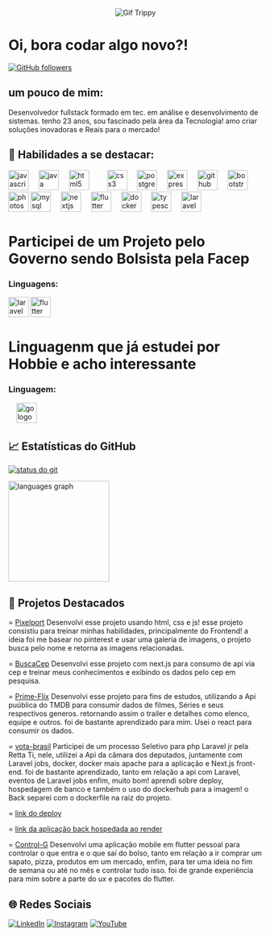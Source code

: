 


<div align="center">

<div class="container">
  <img src="https://i.pinimg.com/originals/90/70/32/9070324cdfc07c68d60eed0c39e77573.gif" alt="Gif Trippy" />
</div>

</div>


<h1> Oi, bora codar algo novo?!
 </h1>

 

 



[![GitHub followers](https://img.shields.io/github/followers/seu-usuario?label=Follow&style=social)](https://github.com/seu-usuario)

## um pouco de mim:

Desenvolvedor fullstack  formado em tec. em análise e desenvolvimento de sistemas. tenho 23 anos, sou fascinado pela área da Tecnologia! amo criar soluções inovadoras e Reais para o mercado!


## 🚀 Habilidades a se destacar:

<div align="left">
  <img src="https://cdn.jsdelivr.net/gh/devicons/devicon/icons/javascript/javascript-original.svg" height="40" alt="javascript logo"  />
  <img width="12" />
  <img src="https://cdn.jsdelivr.net/gh/devicons/devicon/icons/java/java-original.svg" height="40" alt="java logo"  />
  <img width="12" />
  <img src="https://cdn.jsdelivr.net/gh/devicons/devicon/icons/html5/html5-original.svg" height="40" alt="html5 logo"  />
  <img width="12" />
  <img width="12" />
  <img src="https://cdn.jsdelivr.net/gh/devicons/devicon/icons/css3/css3-original.svg" height="40" alt="css3 logo"  />
  <img width="12" />
  <img src="https://cdn.jsdelivr.net/gh/devicons/devicon/icons/postgresql/postgresql-original.svg" height="40" alt="postgresql logo"  />
  <img width="12" />
  <img src="https://cdn.jsdelivr.net/gh/devicons/devicon/icons/express/express-original.svg" height="40" alt="express logo"  />
  <img width="12" />
  <img src="https://cdn.jsdelivr.net/gh/devicons/devicon/icons/github/github-original.svg" height="40" alt="github logo"  />
  <img width="12" />
  <img src="https://cdn.jsdelivr.net/gh/devicons/devicon/icons/bootstrap/bootstrap-original.svg" height="40" alt="bootstrap logo"  />
  <img width="12" />
  <img src="https://cdn.jsdelivr.net/gh/devicons/devicon/icons/photoshop/photoshop-plain.svg" height="40" alt="photoshop logo"  />
  <img src="https://cdn.jsdelivr.net/gh/devicons/devicon/icons/mysql/mysql-original.svg" height="40" alt="mysql logo" />
  <img width="12" />
<img src="https://cdn.jsdelivr.net/gh/devicons/devicon/icons/nextjs/nextjs-original.svg" height="40" alt="nextjs logo" />
<img width="12" />
<img src="https://cdn.jsdelivr.net/gh/devicons/devicon/icons/flutter/flutter-original.svg" height="40" alt="flutter logo" />
<img width="12" />
<img src="https://cdn.jsdelivr.net/gh/devicons/devicon/icons/docker/docker-original.svg" height="40" alt="docker logo" />
<img width="12" />
<img src="https://cdn.jsdelivr.net/gh/devicons/devicon/icons/typescript/typescript-original.svg" height="40" alt="typescript logo" />
<img width="12" />
<img src="https://cdn.jsdelivr.net/gh/devicons/devicon/icons/laravel/laravel-original.svg" height="40" alt="laravel logo" />


  

</div>
<h1>  Participei de um Projeto pelo Governo sendo Bolsista pela Facep</h1>
<div>
<h3 class="text-center"> Linguagens:</h3>
 <img src="https://upload.wikimedia.org/wikipedia/commons/9/9a/Laravel.svg" height="40" alt="laravel logo" />
 <img src="https://cdn.jsdelivr.net/gh/devicons/devicon/icons/flutter/flutter-original.svg" height="40" alt="flutter logo" /> 
</div>

<h1> Linguagenm que já estudei por Hobbie e acho interessante</h1>
<div>
<h3 class="text-center"> Linguagem: </h3>
<img width="12" />
<img src="https://cdn.jsdelivr.net/gh/devicons/devicon/icons/go/go-original.svg" height="40" alt="go logo" />
</div>
  

## 📈 Estatísticas do GitHub

[![status do git](https://github-readme-stats.vercel.app/api?username=SilasZy&show_icons=true&theme=radical)](https://github.com/SilasZy)
 
  <div>
  <img src="https://github-readme-stats.vercel.app/api/top-langs?username=SilasZy&locale=en&hide_title=false&layout=compact&card_width=330&langs_count=5&theme=radical&hide_border=false" height="200" alt="languages graph"  />
</div>


## 📂 Projetos Destacados

 =  [Pixelport](https://github.com/SilasZy/PixelPort1) Desenvolvi esse projeto usando html, css e js! esse projeto consistiu  para treinar minhas habilidades, principalmente do Frontend! a ideia foi me basear no pinterest e usar uma galeria de imagens, o projeto busca pelo nome e retorna as imagens relacionadas.

 =   [BuscaCep](https://busca-cepnext.vercel.app/) Desenvolvi esse projeto com next.js para consumo de api via cep e treinar meus conhecimentos e exibindo os dados pelo cep em pesquisa.

 =   [Prime-Flix](https://prime-flix-fus3.vercel.app/) Desenvolvi esse projeto para fins de estudos, utilizando a Api puública do TMDB para consumir dados de filmes, Séries e seus respectivos generos. retornando assim o trailer e detalhes como elenco, equipe e outros. foi de bastante aprendizado para mim. Usei o react para consumir os        dados.

= [vota-brasil](https://github.com/SilasZy/Vota_Brasil) Participei de um processo Seletivo para php Laravel jr pela Retta Ti, nele, utilizei a Api da câmara dos deputados, juntamente com Laravel jobs, docker, docker mais apache para a aplicação e Next.js front-end. foi de bastante aprendizado, tanto em relação a api com Laravel, eventos de Laravel jobs enfim, muito bom! aprendi sobre deploy, hospedagem de banco  e também o uso do dockerhub para a imagem! o Back separei com o dockerfile na raiz do projeto.


=  [link do deploy](https://vota-brasil-klpk.vercel.app/)

= [link da aplicação back hospedada ao render](https://votabrasil-2.onrender.com/)

=  [Control-G](https://github.com/SilasZy/Control-G) Desenvolvi uma aplicação mobile em flutter pessoal para controlar o que entra e o que saí do bolso, tanto em relação a ir comprar um sapato, pizza, produtos em um mercado, enfim, para ter uma ideia no fim de semana ou até no mês e controlar tudo isso. foi de grande experiência para mim sobre a parte do ux e pacotes do flutter.

  
  
## 🌐 Redes Sociais

[![LinkedIn](https://img.shields.io/badge/LinkedIn-blue?style=for-the-badge&logo=linkedin)](https://www.linkedin.com/in/silas-gabriel-7316bb30b?utm_source=share&utm_campaign=share_via&utm_content=profile&utm_medium=android_app)
[![Instagram](https://img.shields.io/badge/Instagram-E4405F?style=for-the-badge&logo=instagram&logoColor=white)](https://www.instagram.com/silas.simoes_?igsh=MTFib2R1YW14aGN4Nw==)
[![YouTube](https://img.shields.io/badge/YouTube-FF0000?style=for-the-badge&logo=youtube&logoColor=white)](https://www.youtube.com/@SilasDev_404)































